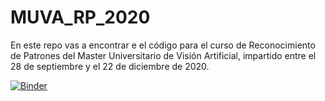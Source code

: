 # MUVA_RP_2020

En este repo vas a encontrar  e el código para el curso de Reconocimiento de Patrones del Master Universitario de Visión Artificial, impartido entre el 28 de septiembre y el 22 de diciembre de 2020.

[![Binder](https://mybinder.org/badge_logo.svg)](https://mybinder.org/v2/gh/alfredo-cuesta/MUVA_RP_2020/master)
